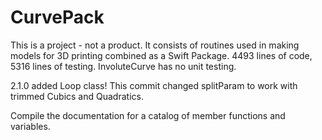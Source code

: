 # CurvePack

This is a project - not a product. It consists of routines used in making models for 3D printing combined as a Swift Package. 4493 lines of code, 5316 lines of testing. InvoluteCurve has no unit testing. 

2.1.0 added Loop class! This commit changed splitParam to work with trimmed Cubics and Quadratics.

Compile the documentation for a catalog of member functions and variables.
